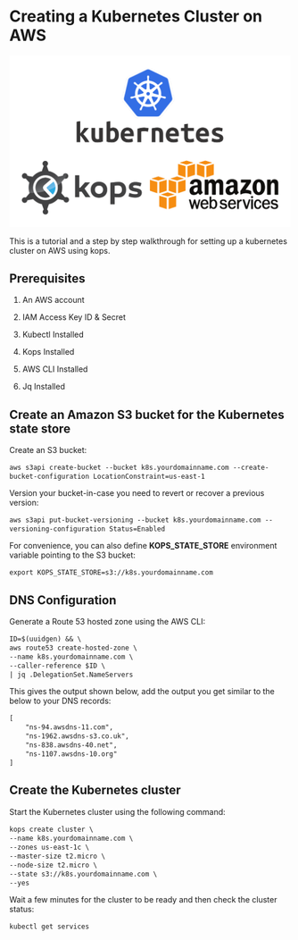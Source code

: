 # Creating a Kubernetes Cluster on AWS

![kubernetes_aws](./images/kops-aws-1.png)

This is a tutorial and a step by step walkthrough for setting up a kubernetes cluster on AWS using kops.


## Prerequisites

1. An AWS account

2. IAM Access Key ID & Secret

3. Kubectl Installed

4. Kops Installed

5. AWS CLI Installed

6. Jq Installed

## Create an Amazon S3 bucket for the Kubernetes state store

Create an S3 bucket:

```
aws s3api create-bucket --bucket k8s.yourdomainname.com --create-bucket-configuration LocationConstraint=us-east-1
```

Version your bucket-in-case you need to revert or recover a previous version:

```
aws s3api put-bucket-versioning --bucket k8s.yourdomainname.com --versioning-configuration Status=Enabled
```

For convenience, you can also define **KOPS_STATE_STORE** environment variable pointing to the S3 bucket:

```
export KOPS_STATE_STORE=s3://k8s.yourdomainname.com
```

## DNS Configuration

Generate a Route 53 hosted zone using the AWS CLI:

```
ID=$(uuidgen) && \
aws route53 create-hosted-zone \
--name k8s.yourdomainname.com \
--caller-reference $ID \
| jq .DelegationSet.NameServers
```

This gives the output shown below, add the output you get similar to the below to your DNS records:

```
[
    "ns-94.awsdns-11.com",
    "ns-1962.awsdns-s3.co.uk",
    "ns-838.awsdns-40.net",
    "ns-1107.awsdns-10.org"
]
```

## Create the Kubernetes cluster

Start the Kubernetes cluster using the following command:

```
kops create cluster \
--name k8s.yourdomainname.com \
--zones us-east-1c \
--master-size t2.micro \
--node-size t2.micro \
--state s3://k8s.yourdomainname.com \
--yes
```

Wait a few minutes for the cluster to be ready and then check the cluster status:

```
kubectl get services
```

